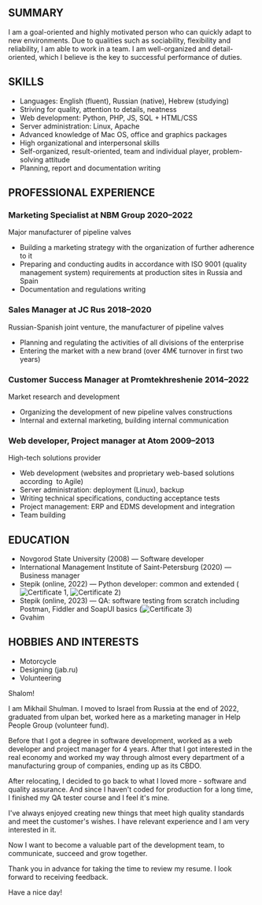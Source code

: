 ## SUMMARY
I am a goal-oriented and highly motivated person who can quickly adapt to new environments. Due to qualities such as sociability, flexibility and reliability, I am able to work in a team. I am well-organized and detail-oriented, which I believe is the key to successful performance of duties.

## SKILLS
- Languages: English (fluent), Russian (native), Hebrew (studying)
- Striving for quality, attention to details, neatness
- Web development: Python, PHP, JS, SQL + HTML/CSS
- Server administration: Linux, Apache
- Advanced knowledge of Mac OS, office and graphics packages 
- High organizational and interpersonal skills
- Self-organized, result-oriented, team and individual player, problem-solving attitude
- Planning, report and documentation writing

## PROFESSIONAL EXPERIENCE
### Marketing Specialist at NBM Group 2020–2022
Major manufacturer of pipeline valves
- Building a marketing strategy with the organization of further adherence to it
- Preparing and conducting audits in accordance with ISO 9001 (quality management system) requirements at production sites in Russia and Spain
- Documentation and regulations writing

### Sales Manager at JC Rus 2018–2020
Russian-Spanish joint venture, the manufacturer of pipeline valves
- Planning and regulating the activities of all divisions of the enterprise
- Entering the market with a new brand (over 4M€ turnover in first two years)

### Customer Success Manager at Promtekhreshenie 2014–2022
Market research and development
- Organizing the development of new pipeline valves constructions
- Internal and external marketing, building internal communication

### Web developer, Project manager at Atom 2009–2013
High-tech solutions provider
- Web development (websites and proprietary web-based solutions according  to Agile)
- Server administration: deployment (Linux), backup
- Writing technical specifications, conducting acceptance tests
- Project management: ERP and EDMS development and integration
- Team building

## EDUCATION
- Novgorod State University (2008) — Software developer
- International Management Institute of Saint-Petersburg (2020) — Business manager
- Stepik (online, 2022) — Python developer: common and extended (![Certificate 1](https://jab.ru/Stepik0.jpg), ![Certificate 2](https://jab.ru/Stepik1.jpg))
- Stepik (online, 2023) — QA: software testing from scratch including Postman, Fiddler and SoapUI basics (![Certificate 3](https://jab.ru/Stepik2.jpg))
- Gvahim

## HOBBIES AND INTERESTS
- Motorcycle
- Designing (jab.ru)
- Volunteering



































Shalom!

I am Mikhail Shulman. I moved to Israel from Russia at the end of 2022, graduated from ulpan bet, worked here as a marketing manager in Help People Group (volunteer fund).

Before that I got a degree in software development, worked as a web developer 
and project manager for 4 years. After that I got interested in the real economy 
and worked my way through almost every department of a manufacturing 
group of companies, ending up as its CBDO.

After relocating, I decided to go back to what I loved more - software and quality assurance. And since I haven't coded for production for a long time, I finished 
my QA tester course and I feel it's mine.

I've always enjoyed creating new things that meet high quality standards and meet 
the customer's wishes. I have relevant experience and I am very interested in it.

Now I want to become a valuable part of the development team, to communicate, succeed and grow together.

Thank you in advance for taking the time to review my resume.
I look forward to receiving feedback. 

Have a nice day!
